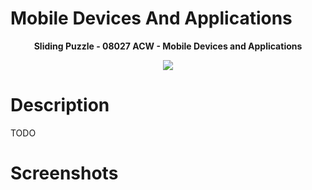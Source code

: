 # Mobile Devices And Applications
<p align="center">
  <b>Sliding Puzzle - 08027 ACW - Mobile Devices and Applications</b> 
</p>
<p align="center">
  <img src="https://s14.postimg.org/bp5jr0slt/ic_launcher.png">
</p>

# Description
TODO

# Screenshots

